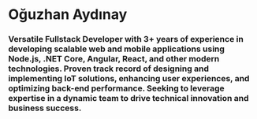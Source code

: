 # Oğuzhan Aydınay
### Versatile Fullstack Developer with 3+ years of experience in developing scalable web and mobile applications using Node.js, .NET Core, Angular, React, and other modern technologies. Proven track record of designing and implementing IoT solutions, enhancing user experiences, and optimizing back-end performance. Seeking to leverage expertise in a dynamic team to drive technical innovation and business success.
<br/>

<!-- ![Screenshot 2023-06-03 164358](https://github.com/ZainAli97/Hoobank-App/assets/131141179/053969c8-8dd4-41ed-8a44-40d0ff9a2250) -->
